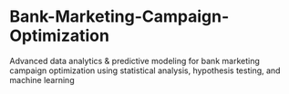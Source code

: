 # Bank-Marketing-Campaign-Optimization
Advanced data analytics &amp; predictive modeling for bank marketing campaign optimization using statistical analysis, hypothesis testing, and machine learning
